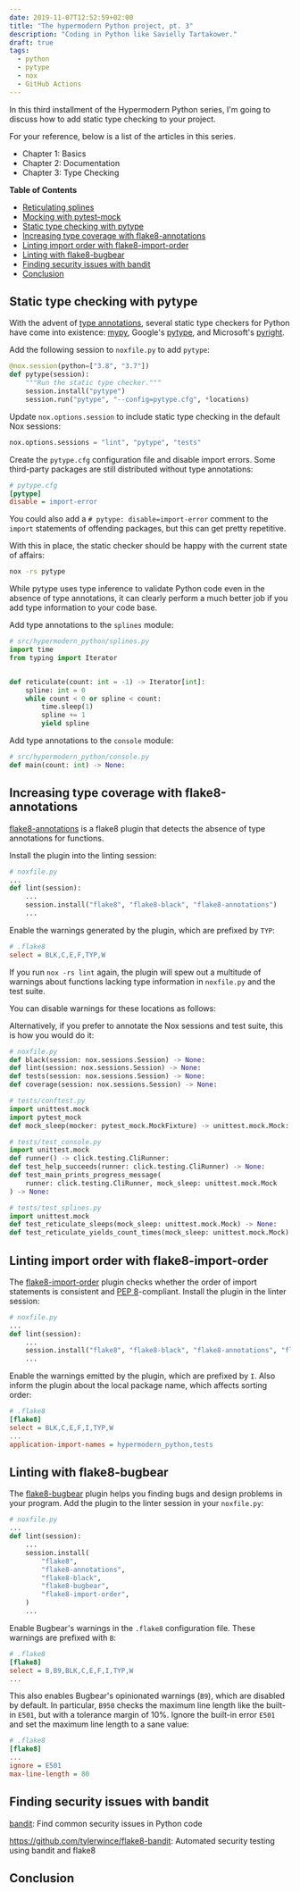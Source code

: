 ```yaml
--- 
date: 2019-11-07T12:52:59+02:00
title: "The hypermodern Python project, pt. 3"
description: "Coding in Python like Savielly Tartakower."
draft: true
tags:
  - python
  - pytype
  - nox
  - GitHub Actions
---
```


<!--
TODO:

- release-drafter
- Dockerfile
- Docker Hub
- cookiecutter
-->

In this third installment of the Hypermodern Python series, I'm going to
discuss how to add static type checking to your project.

For your reference, below is a list of the articles in this series.

- Chapter 1: Basics
- Chapter 2: Documentation
- Chapter 3: Type Checking

<!--
This post has a companion repository:
[cjolowicz/hypermodern-python](https://github.com/cjolowicz/hypermodern-python)
-->

<!-- markdown-toc start - Don't edit this section. Run M-x markdown-toc-refresh-toc -->
**Table of Contents**

- [Reticulating splines](#reticulating-splines)
- [Mocking with pytest-mock](#mocking-with-pytest-mock)
- [Static type checking with pytype](#static-type-checking-with-pytype)
- [Increasing type coverage with flake8-annotations](#increasing-type-coverage-with-flake8-annotations)
- [Linting import order with flake8-import-order](#linting-import-order-with-flake8-import-order)
- [Linting with flake8-bugbear](#linting-with-flake8-bugbear)
- [Finding security issues with bandit](#finding-security-issues-with-bandit)
- [Conclusion](#conclusion)

<!-- markdown-toc end -->

## Static type checking with pytype

With the advent of [type
annotations](https://docs.python.org/3/library/typing.html), several static type
checkers for Python have come into existence: [mypy](http://mypy-lang.org/),
Google's [pytype](https://google.github.io/pytype/), and Microsoft's
[pyright](https://github.com/microsoft/pyright).

Add the following session to `noxfile.py` to add `pytype`:

```python
@nox.session(python=["3.8", "3.7"])
def pytype(session):
    """Run the static type checker."""
    session.install("pytype")
    session.run("pytype", "--config=pytype.cfg", *locations)
```

Update `nox.options.session` to include static type checking in the default Nox
sessions:

```python
nox.options.sessions = "lint", "pytype", "tests"
```

Create the `pytype.cfg` configuration file and disable import errors. Some
third-party packages are still distributed without type annotations:

```ini
# pytype.cfg
[pytype]
disable = import-error
```

You could also add a `# pytype: disable=import-error` comment to the `import`
statements of offending packages, but this can get pretty repetitive.

With this in place, the static checker should be happy with the current state of
affairs:

```sh
nox -rs pytype
```

While pytype uses type inference to validate Python code even in the absence of
type annotations, it can clearly perform a much better job if you add type
information to your code base.

Add type annotations to the `splines` module:

```python
# src/hypermodern_python/splines.py
import time
from typing import Iterator


def reticulate(count: int = -1) -> Iterator[int]:
    spline: int = 0
    while count < 0 or spline < count:
        time.sleep(1)
        spline += 1
        yield spline
```

Add type annotations to the `console` module:

```python
# src/hypermodern_python/console.py
def main(count: int) -> None:
```

## Increasing type coverage with flake8-annotations

[flake8-annotations](https://github.com/python-discord/flake8-annotations) is a
flake8 plugin that detects the absence of type annotations for functions.

Install the plugin into the linting session:

```python
# noxfile.py
...
def lint(session):
    ...
    session.install("flake8", "flake8-black", "flake8-annotations")
    ...
```

Enable the warnings generated by the plugin, which are prefixed by `TYP`:

```ini
# .flake8
select = BLK,C,E,F,TYP,W
```

If you run `nox -rs lint` again, the plugin will spew out a multitude of
warnings about functions lacking type information in `noxfile.py` and the test
suite.

You can disable warnings for these locations as follows:

Alternatively, if you prefer to annotate the Nox sessions and test suite, this
is how you would do it:

```python
# noxfile.py
def black(session: nox.sessions.Session) -> None:
def lint(session: nox.sessions.Session) -> None:
def tests(session: nox.sessions.Session) -> None:
def coverage(session: nox.sessions.Session) -> None:

# tests/conftest.py
import unittest.mock
import pytest_mock
def mock_sleep(mocker: pytest_mock.MockFixture) -> unittest.mock.Mock:

# tests/test_console.py
import unittest.mock
def runner() -> click.testing.CliRunner:
def test_help_succeeds(runner: click.testing.CliRunner) -> None:
def test_main_prints_progress_message(
    runner: click.testing.CliRunner, mock_sleep: unittest.mock.Mock
) -> None:

# tests/test_splines.py
import unittest.mock
def test_reticulate_sleeps(mock_sleep: unittest.mock.Mock) -> None:
def test_reticulate_yields_count_times(mock_sleep: unittest.mock.Mock) -> None:
```

## Linting import order with flake8-import-order

The [flake8-import-order](https://github.com/PyCQA/flake8-import-order) plugin
checks whether the order of import statements is consistent and [PEP
8](https://www.python.org/dev/peps/pep-0008/#imports)-compliant. Install the
plugin in the linter session:

```python
# noxfile.py
...
def lint(session):
    ...
    session.install("flake8", "flake8-black", "flake8-annotations", "flake8-import-order")
    ...
```

Enable the warnings emitted by the plugin, which are prefixed by `I`. Also
inform the plugin about the local package name, which affects sorting order:

```ini
# .flake8
[flake8]
select = BLK,C,E,F,I,TYP,W
...
application-import-names = hypermodern_python,tests
```

## Linting with flake8-bugbear

The [flake8-bugbear](https://pypi.org/project/flake8-bugbear/) plugin helps you
finding bugs and design problems in your program. Add the plugin to the linter
session in your `noxfile.py`:

```python
# noxfile.py
...
def lint(session):
    ...
    session.install(
        "flake8",
        "flake8-annotations",
        "flake8-black",
        "flake8-bugbear",
        "flake8-import-order",
    )
    ...
```

Enable Bugbear's warnings in the `.flake8` configuration file. These warnings are
prefixed with `B`:

```ini
# .flake8
[flake8]
select = B,B9,BLK,C,E,F,I,TYP,W
...
```

This also enables Bugbear's opinionated warnings (`B9`), which are disabled by
default. In particular, `B950` checks the maximum line length like the built-in
`E501`, but with a tolerance margin of 10%. Ignore the built-in error `E501` and
set the maximum line length to a sane value:

```ini
# .flake8
[flake8]
...
ignore = E501
max-line-length = 80
```

## Finding security issues with bandit

[bandit](https://github.com/PyCQA/bandit): Find common security issues in Python code

https://github.com/tylerwince/flake8-bandit: Automated security testing using
bandit and flake8

## Conclusion

<!--
{{< figure src="http://www.vintagecomputer.net/ctc/3300/CTC_DataPoint-3300_pic3.jpg" caption="Fun fact: Consoles have supported dark mode since 1969, exactly half a century before iOS 13." alt="DataPoint 3300 (1969)" link="https://www.youtube.com/watch?v=dEGlKpIBujc" width="80%" class="centered" >}}
-->
